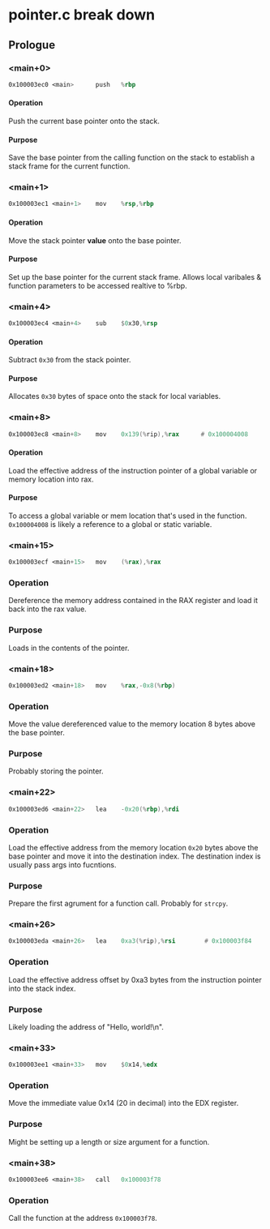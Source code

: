 # pointer.c break down

## Prologue
### <main+0>
``` asm 
0x100003ec0 <main>      push   %rbp
```
#### Operation
Push the current base pointer onto the stack.
#### Purpose
Save the base pointer from the calling function on the stack
to establish a stack frame for the current function.

### <main+1>
``` asm
0x100003ec1 <main+1>    mov    %rsp,%rbp
```
#### Operation
Move the stack pointer **value** onto the base pointer.
#### Purpose
Set up the base pointer for the current stack frame.
Allows local varibales & function parameters to be accessed
realtive to %rbp.

### <main+4>
``` asm
0x100003ec4 <main+4>    sub    $0x30,%rsp
```
#### Operation
Subtract `0x30` from the stack pointer.
#### Purpose
Allocates `0x30` bytes of space onto the stack for local variables.

### <main+8>
``` asm
0x100003ec8 <main+8>    mov    0x139(%rip),%rax      # 0x100004008
```
#### Operation
Load the effective address of the instruction pointer of a global variable or memory location into rax.
#### Purpose
To access a global variable or mem location that's used in the function. `0x100004008` is likely a reference to a global 
or static variable. 

### <main+15>
``` asm
0x100003ecf <main+15>   mov    (%rax),%rax
```
### Operation
Dereference the memory address contained in the RAX register and load it back into the rax value.
### Purpose
Loads in the contents of the pointer.

### <main+18>
``` asm
0x100003ed2 <main+18>   mov    %rax,-0x8(%rbp)
```
### Operation
Move the value dereferenced value to the memory location 8 bytes above the base pointer.
### Purpose
Probably storing the pointer.

### <main+22>
``` asm
0x100003ed6 <main+22>   lea    -0x20(%rbp),%rdi
```
### Operation
Load the effective address from the memory location `0x20` bytes above the base pointer and move it into the destination index.
The destination index is usually pass args into fucntions.
### Purpose
Prepare the first agrument for a function call. Probably for `strcpy`.

### <main+26>
``` asm 
0x100003eda <main+26>   lea    0xa3(%rip),%rsi        # 0x100003f84
```
### Operation
Load the effective address offset by 0xa3 bytes from the instruction pointer into the stack index.
### Purpose
Likely loading the address of "Hello, world!\n".

### <main+33>
``` asm 
0x100003ee1 <main+33>   mov    $0x14,%edx
```
### Operation
Move the immediate value 0x14 (20 in decimal) into the EDX register.
### Purpose
Might be setting up a length or size argument for a function.

### <main+38>
``` asm
0x100003ee6 <main+38>   call   0x100003f78
```
### Operation
Call the function at the address `0x100003f78`.

